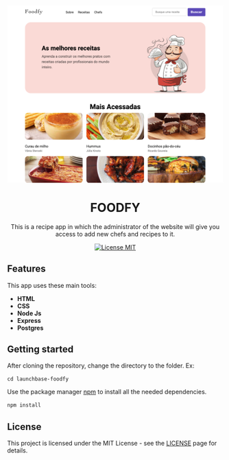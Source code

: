 <h1 align="center">
<br>
  <img src="README/print.png" alt="foodfy front page" width="650">
<br>
<br>
FOODFY
</h1>

<p align="center">
This is a recipe app in which the administrator of the website will give you access to add new chefs and recipes to it.
</p>

<p align="center">
  <a href="https://opensource.org/licenses/MIT">
    <img src="https://img.shields.io/badge/License-MIT-blue.svg" alt="License MIT">
  </a>
</p>

## Features

This app uses these main tools:

- **HTML**
- **CSS**
- **Node Js** 
- **Express**
- **Postgres**
## Getting started

After cloning the repository, change the directory to the folder. Ex:

```
cd launchbase-foodfy
```

Use the package manager [npm](https://https://www.npmjs.com/) to install all the needed dependencies.

```bash
npm install 
```





## License

This project is licensed under the MIT License - see the [LICENSE](https://opensource.org/licenses/MIT) page for details.